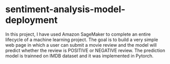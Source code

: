# sentiment-analysis-model-deployment

In this project, I have used Amazon SageMaker to complete an entire lifecycle of a machine learning project. The goal is to build a very simple web page in which a user can submit a movie review and the model will predict whether the review is POSITIVE or NEGATIVE review. The prediction model is trainned on IMDB dataset and it was implemented in Pytorch.
